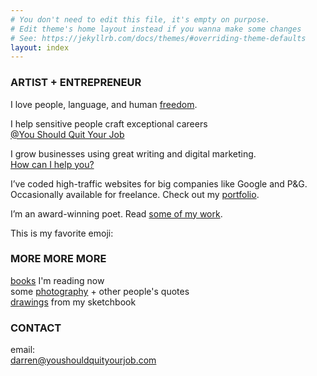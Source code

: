 ```yaml
---
# You don't need to edit this file, it's empty on purpose.
# Edit theme's home layout instead if you wanna make some changes
# See: https://jekyllrb.com/docs/themes/#overriding-theme-defaults
layout: index
---
```


### ARTIST + ENTREPRENEUR
<div class='spacer'></div>
I love people, language, and human <a href="/freedom">freedom</a>.

I help sensitive people craft exceptional careers  
<a href="https://youshouldquityourjob.com/" target="_blank">@You Should Quit Your Job</a>

I grow businesses using great writing and digital marketing.  
<a href="/grow-your-business">How can I help you?</a>

I’ve coded high-traffic websites for big companies like Google and P&G.
Occasionally available for freelance. Check out my <a href="/portfolio">portfolio</a>.

I’m an award-winning poet. Read <a href="/poetry">some of my work</a>.

This is my favorite emoji:
<div class='spacer'></div>

### MORE MORE MORE
<a href="/freedom" target="_blank">books</a> I'm reading now  
some <a href="/freedom" target="_blank">photography</a> + other people's quotes  
<a href="/freedom" target="_blank">drawings</a> from my sketchbook


<div class='spacer'></div>

### CONTACT

email:  
darren@youshouldquityourjob.com
